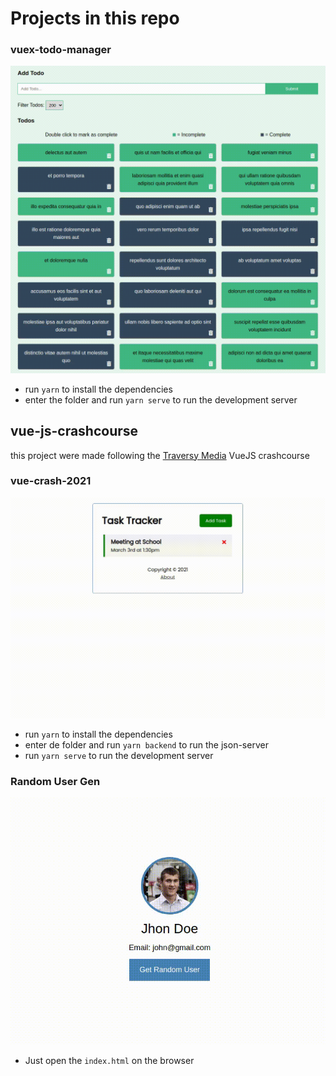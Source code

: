 # Projects in this repo


### vuex-todo-manager
![Alt Text](/gifs/vuex-todo.gif)
  - run `yarn` to install the dependencies
  - enter the folder and run `yarn serve` to run the development server

## vue-js-crashcourse

this project were made following the [Traversy Media](https://www.youtube.com/watch?v=qZXt1Aom3Cs&ab_channel=TraversyMedia) VueJS crashcourse


### vue-crash-2021
  ![Alt Text](/gifs/simple-todo.gif)
  - run `yarn` to install the dependencies
  - enter de folder and run `yarn backend` to run the json-server 
  - run `yarn serve` to run the development server

### Random User Gen
  ![Alt Text](/gifs/random-user.gif)
  - Just open the `index.html` on the browser
  